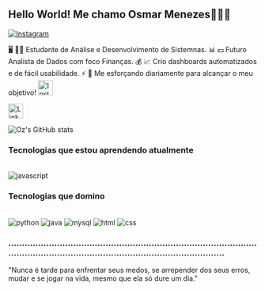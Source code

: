 ## Hello World! Me chamo Osmar Menezes✌🏻✨
[![Instagram]()](file:///C:/Users/1241303735/Downloads/instagram.svg)

🖥️ 🧑‍💻 Estudante de Análise e Desenvolvimento de Sistemnas.
📊 💵 Futuro Analista de Dados com foco Finanças.
💰 📈 Crio dashboards automatizados e de fácil usabilidade. 
⚡ 🚀 Me esforçando diariamente para alcançar o meu objetivo!
<a href="https://www.instagram.com/osmar.csv" target="_blank">
  <img src="" alt="Instagram" width="30" height="30"/>
</a>

<a href="https://www.linkedin.com/in/o" target="_blank">
  <img align="center" alt""src="https://cdnjs.cloudflare.com/ajax/libs/font-awesome/6.0.0-beta3/svgs/brands/linkedin.svg" alt="LinkedIn" width="30" height="30"/>
</a>


![Oz's GitHub stats](https://github-readme-stats.vercel.app/api?username=gitdooz&show_icons=true&theme=cobalt)

### Tecnologias que estou aprendendo atualmente
<div style="display: inline_block"><br/>
  <img align="center" alt="javascript" src="https://img.shields.io/badge/logo-javascript-blue?logo=javascript"/>
</div>


### Tecnologias que domino
<div style="display: inline_block"><br/>
  <img align="center" alt="python" src="https://img.shields.io/badge/Python-3776AB?style=for-the-badge&logo=python&logoColor=white"/>
  <img align="center" alt="java" src="https://img.shields.io/badge/Java-ED8B00?style=for-the-badge&logo=openjdk&logoColor=white"/>
  <img align="center" alt="mysql" src="https://img.shields.io/badge/MySQL-00000F?style=for-the-badge&logo=mysql&logoColor=white"/>
  <img align="center" alt="html" src="https://img.shields.io/badge/HTML-239120?style=for-the-badge&logo=html5&logoColor=white"/>
  <img align="center" alt="css" src="https://img.shields.io/badge/CSS-239120?&style=for-the-badge&logo=css3&logoColor=white"/>
</div>

### ............................................................................................................................................................................

"Nunca é tarde para enfrentar seus medos, se arrepender dos seus erros, mudar e se jogar na vida, mesmo que ela só dure um dia."

